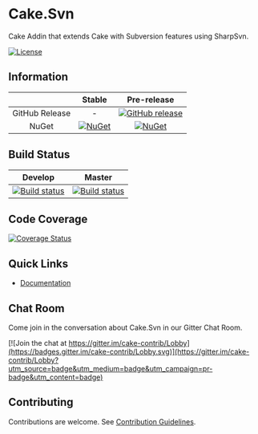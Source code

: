 # Cake.Svn

Cake Addin that extends Cake with Subversion features using SharpSvn.

[![License](http://img.shields.io/:license-mit-blue.svg)](https://github.com/cake-contrib/Cake.Svn/blob/develop/LICENSE)

## Information

| |Stable|Pre-release|
|:--:|:--:|:--:|
|GitHub Release|-|[![GitHub release](https://img.shields.io/github/release/cake-contrib/Cake.Svn.svg)](https://github.com/cake-contrib/Cake.Svn/releases/latest)|
|NuGet|[![NuGet](https://img.shields.io/nuget/v/Cake.Svn.svg)](https://www.nuget.org/packages/Cake.Svn)|[![NuGet](https://img.shields.io/nuget/vpre/Cake.Svn.svg)](https://www.nuget.org/packages/Cake.Svn)|

## Build Status

|Develop|Master|
|:--:|:--:|
|[![Build status](https://ci.appveyor.com/api/projects/status/2paqhcu6gbd5tom6/branch/develop?svg=true)](https://ci.appveyor.com/project/cakecontrib/cake-svn/branch/develop)|[![Build status](https://ci.appveyor.com/api/projects/status/2paqhcu6gbd5tom6/branch/develop?svg=true)](https://ci.appveyor.com/project/cakecontrib/cake-svn/branch/master)|

## Code Coverage

[![Coverage Status](https://coveralls.io/repos/github/cake-contrib/Cake.Svn/badge.svg?branch=develop)](https://coveralls.io/github/cake-contrib/Cake.Svn?branch=develop)

## Quick Links

- [Documentation](https://cake-contrib.github.io/Cake.Svn/)

## Chat Room
Come join in the conversation about Cake.Svn in our Gitter Chat Room.

[![Join the chat at https://gitter.im/cake-contrib/Lobby](https://badges.gitter.im/cake-contrib/Lobby.svg)](https://gitter.im/cake-contrib/Lobby?utm_source=badge&utm_medium=badge&utm_campaign=pr-badge&utm_content=badge)

## Contributing

Contributions are welcome. See [Contribution Guidelines](CONTRIBUTING.md).
